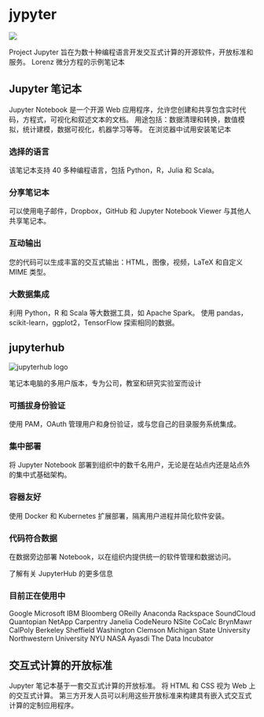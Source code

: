 # jypyter

![](https://jupyter.org/assets/main-logo.svg)

Project Jupyter 旨在为数十种编程语言开发交互式计算的开源软件，开放标准和服务。
Lorenz 微分方程的示例笔记本

## Jupyter 笔记本

Jupyter Notebook 是一个开源 Web 应用程序，允许您创建和共享包含实时代码，方程式，可视化和叙述文本的文档。
用途包括：数据清理和转换，数值模拟，统计建模，数据可视化，机器学习等等。
在浏览器中试用安装笔记本

### 选择的语言

该笔记本支持 40 多种编程语言，包括 Python，R，Julia 和 Scala。

### 分享笔记本

可以使用电子邮件，Dropbox，GitHub 和 Jupyter Notebook Viewer 与其他人共享笔记本。

### 互动输出

您的代码可以生成丰富的交互式输出：HTML，图像，视频，LaTeX 和自定义 MIME 类型。

### 大数据集成

利用 Python，R 和 Scala 等大数据工具，如 Apache Spark。
使用 pandas，scikit-learn，ggplot2，TensorFlow 探索相同的数据。

## jupyterhub

![jupyterhub logo](https://jupyter.org/assets/hublogo.svg)

笔记本电脑的多用户版本，专为公司，教室和研究实验室而设计

### 可插拔身份验证

使用 PAM，OAuth 管理用户和身份验证，或与您自己的目录服务系统集成。

### 集中部署

将 Jupyter Notebook 部署到组织中的数千名用户，无论是在站点内还是站点外的集中式基础架构。

### 容器友好

使用 Docker 和 Kubernetes 扩展部署，隔离用户进程并简化软件安装。

### 代码符合数据

在数据旁边部署 Notebook，以在组织内提供统一的软件管理和数据访问。

了解有关 JupyterHub 的更多信息

### 目前正在使用中

Google Microsoft IBM Bloomberg OReilly Anaconda Rackspace SoundCloud Quantopian NetApp Carpentry Janelia CodeNeuro NSite CoCalc BrynMawr CalPoly Berkeley Sheffield Washington Clemson Michigan State University Northwestern University NYU NASA Ayasdi The Data Incubator

## 交互式计算的开放标准

Jupyter 笔记本基于一套交互式计算的开放标准。
将 HTML 和 CSS 视为 Web 上的交互式计算。
第三方开发人员可以利用这些开放标准来构建具有嵌入式交互式计算的定制应用程序。
